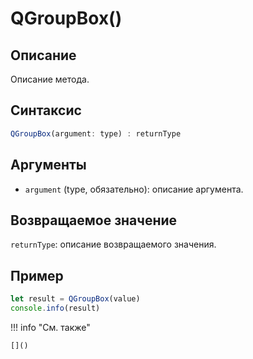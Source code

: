 # QGroupBox()

## Описание
Описание метода.

## Синтаксис
```javascript
QGroupBox(argument: type) : returnType
```

## Аргументы
- `argument` (type, обязательно): описание аргумента.

## Возвращаемое значение
`returnType`: описание возвращаемого значения.

## Пример
```javascript linenums="1"
let result = QGroupBox(value)
console.info(result)
```

!!! info "См. также"

    []()

